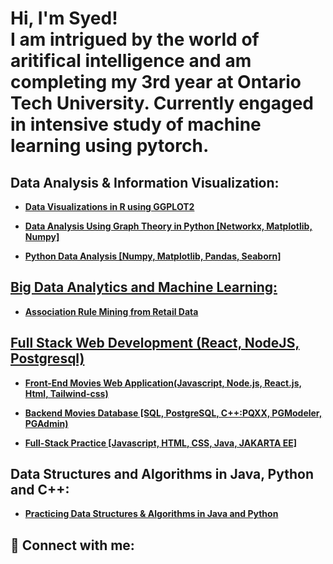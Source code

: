 <h1>Hi, I'm Syed! <br/>
I am intrigued by the world of aritifical intelligence and am completing my 3rd year at Ontario Tech University. Currently engaged in intensive study of machine learning using pytorch.

<h2>Data Analysis & Information Visualization:</h2>

  - <b><a href="https://github.com/Syed-A-Naqvi/information_visualization_R.git">Data Visualizations in R using GGPLOT2
    
  - <b><a href="https://github.com/Syed-A-Naqvi/graphTheory_dataAnalysis_python.git">Data Analysis Using Graph Theory in Python [Networkx, Matplotlib, Numpy]
    
  - <b><a href="https://github.com/Syed-A-Naqvi/dataAnalysis_python.git">Python Data Analysis [Numpy, Matplotlib, Pandas, Seaborn]
    

<h2>Big Data Analytics and Machine Learning:</h2>

  - <b><a href="https://github.com/Syed-A-Naqvi/retail_data_mining.git">Association Rule Mining from Retail Data
    
<h2>Full Stack Web Development (React, NodeJS, Postgresql)</h2>

  - <b><a href="https://github.com/Syed-A-Naqvi/Frontend_Web_Development.git">Front-End Movies Web Application(Javascript, Node.js, React.js, Html, Tailwind-css)</a></b>

  - <b><a href="https://github.com/Syed-A-Naqvi/postgress_movies_RDBMS.git"> Backend Movies Database [SQL, PostgreSQL, C++:PQXX, PGModeler, PGAdmin)</a></b>

  - <b><a href="https://github.com/Syed-A-Naqvi/fullStack_development.git
"> Full-Stack Practice [Javascript, HTML, CSS, Java, JAKARTA EE] </a></b>

<h2>Data Structures and Algorithms in Java, Python and C++:</h2>
  
  - <b><a href="https://github.com/Syed-A-Naqvi/DataStructs_and_Algos.git">Practicing Data Structures & Algorithms in Java and Python</a></b>  

<h2> 🤳 Connect with me:</h2>


<!--

Here are some ideas to get you started:

- 🔭 I’m currently working on ...
- 🌱 I’m currently learning ...
- 👯 I’m looking to collaborate on ...
- 🤔 I’m looking for help with ...
- 💬 Ask me about ...
- 📫 How to reach me: ...
- 😄 Pronouns: ...
- ⚡ Fun fact: ...
-->
